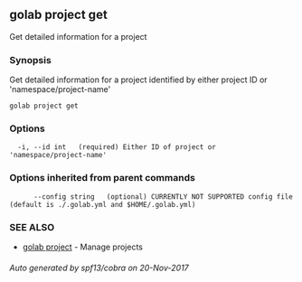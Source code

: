 ## golab project get

Get detailed information for a project

### Synopsis


Get detailed information for a project identified by either project ID or 'namespace/project-name'

```
golab project get
```

### Options

```
  -i, --id int   (required) Either ID of project or 'namespace/project-name'
```

### Options inherited from parent commands

```
      --config string   (optional) CURRENTLY NOT SUPPORTED config file (default is ./.golab.yml and $HOME/.golab.yml)
```

### SEE ALSO
* [golab project](golab_project.md)	 - Manage projects

###### Auto generated by spf13/cobra on 20-Nov-2017
